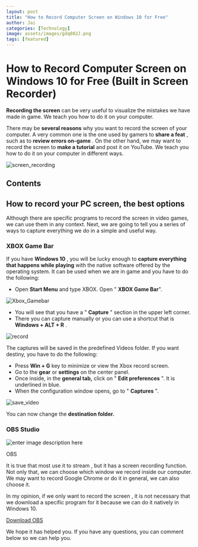 ```yaml
---
layout: post
title: "How to Record Computer Screen on Windows 10 for Free"
author: Jai
categories: [Technology]
image: assets/images/gdq802J.png
tags: [featured]
---
```


# How to Record Computer Screen on Windows 10 for Free (Built in Screen Recorder)

**Recording the screen** can be very useful to visualize the mistakes we have made in game. We teach you how to do it on your computer.

There may be **several reasons** why you want to record the screen of your computer. A very common one is the one used by gamers to **share a feat** , such as to **review errors on-game** . On the other hand, we may want to record the screen to **make a tutorial** and post it on YouTube. We teach you how to do it on your computer in different ways.

![screen_recording](https://i.imgur.com/J46JpWf.jpg)

## Contents

## How to record your PC screen, the best options

Although there are specific programs to record the screen in video games, we can use them in any context. Next, we are going to tell you a series of ways to capture everything we do in a simple and useful way.

### XBOX Game Bar

If you have **Windows 10** , you will be lucky enough to **capture everything that happens while playing** with the native software offered by the operating system. It can be used when we are in game and you have to do the following:

- Open **Start Menu** and type XBOX. Open " **XBOX Game Bar**".

![Xbox_Gamebar](https://i.imgur.com/HEMIvvz.png)

- You will see that you have a " **Capture** " section in the upper left corner.
- There you can capture manually or you can use a shortcut that is **Windows + ALT + R** .

![record](https://i.imgur.com/gdq802J.png)

The captures will be saved in the predefined Videos folder. If you want destiny, you have to do the following:

- Press **Win + G** key to minimize or view the Xbox record screen.
- Go to the **gear** or **settings** on the center panel.
- Once inside, in the **general tab,** click on " **Edit preferences** ". It is underlined in blue.
- When the configuration window opens, go to " **Captures** ".

![save_video](https://i.imgur.com/ve0j5ZY.png)

You can now change the **destination folder.**

### OBS Studio

![enter image description here](https://repository-images.githubusercontent.com/13233158/2e2fae80-da26-11e9-8da2-e1e0b931a235)

OBS

It is true that most use it to stream , but it has a screen recording function. Not only that, we can choose which window we record inside our computer. We may want to record Google Chrome or do it in general, we can also choose it.

In my opinion, if we only want to record the screen , it is not necessary that we download a specific program for it because we can do it natively in Windows 10.

[Download OBS ](https://obsproject.com/download)

We hope it has helped you. If you have any questions, you can comment below so we can help you.
